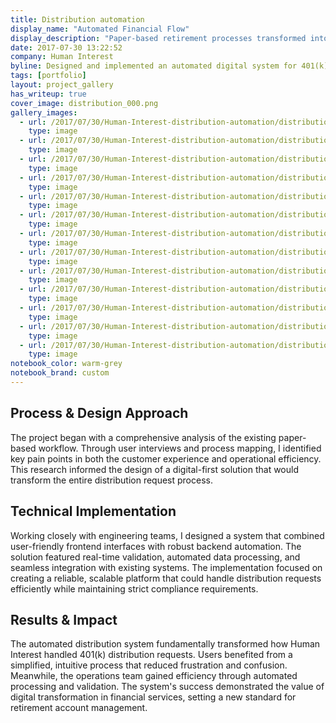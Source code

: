 ```yaml
---
title: Distribution automation
display_name: "Automated Financial Flow"
display_description: "Paper-based retirement processes transformed into instant digital actions"
date: 2017-07-30 13:22:52
company: Human Interest
byline: Designed and implemented an automated digital system for 401(k) distribution requests—transforming a paper-based process into a streamlined, user-friendly experience that reduced processing times and improved customer satisfaction
tags: [portfolio]
layout: project_gallery
has_writeup: true
cover_image: distribution_000.png
gallery_images:
  - url: /2017/07/30/Human-Interest-distribution-automation/distribution_000.png
    type: image
  - url: /2017/07/30/Human-Interest-distribution-automation/distribution_001.png
    type: image
  - url: /2017/07/30/Human-Interest-distribution-automation/distribution_100.png
    type: image
  - url: /2017/07/30/Human-Interest-distribution-automation/distribution_101.png
    type: image
  - url: /2017/07/30/Human-Interest-distribution-automation/distribution_200.png
    type: image
  - url: /2017/07/30/Human-Interest-distribution-automation/distribution_300.png
    type: image
  - url: /2017/07/30/Human-Interest-distribution-automation/distribution_400.png
    type: image
  - url: /2017/07/30/Human-Interest-distribution-automation/distribution_500.png
    type: image
  - url: /2017/07/30/Human-Interest-distribution-automation/distribution_600.png
    type: image
  - url: /2017/07/30/Human-Interest-distribution-automation/distribution_700.png
    type: image
  - url: /2017/07/30/Human-Interest-distribution-automation/distribution_800.png
    type: image
  - url: /2017/07/30/Human-Interest-distribution-automation/distribution_900.png
    type: image
  - url: /2017/07/30/Human-Interest-distribution-automation/distribution_1000.png
    type: image
notebook_color: warm-grey
notebook_brand: custom
---
```


## Process & Design Approach

The project began with a comprehensive analysis of the existing paper-based workflow. Through user interviews and process mapping, I identified key pain points in both the customer experience and operational efficiency. This research informed the design of a digital-first solution that would transform the entire distribution request process.

## Technical Implementation

Working closely with engineering teams, I designed a system that combined user-friendly frontend interfaces with robust backend automation. The solution featured real-time validation, automated data processing, and seamless integration with existing systems. The implementation focused on creating a reliable, scalable platform that could handle distribution requests efficiently while maintaining strict compliance requirements.

## Results & Impact

The automated distribution system fundamentally transformed how Human Interest handled 401(k) distribution requests. Users benefited from a simplified, intuitive process that reduced frustration and confusion. Meanwhile, the operations team gained efficiency through automated processing and validation. The system's success demonstrated the value of digital transformation in financial services, setting a new standard for retirement account management.
